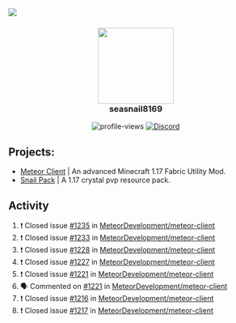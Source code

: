 ![](https://hit.yhype.me/github/profile?user_id=17166139)

<h3 align="center">
  <img src="https://i.ibb.co/wLWw4DD/798694-D8-9-F3-D-434-E-B7-B4-E60460-E50-B4-F.png" width="150"/><br>
  seasnail8169
</h3>

<div align="center">
  <img src="https://komarev.com/ghpvc/?username=seasnail8169" alt="profile-views"/>
  <a href="https://discord.gg/bBGQZvd"><img src="https://img.shields.io/discord/689197705683140636?logo=discord" alt="Discord"/></a>
</div>

## Projects:

- [Meteor Client](https://github.com/MeteorDevelopment) | An advanced Minecraft 1.17 Fabric Utility Mod.
- [Snail Pack](https://github.com/seasnail8169/snail-pack) | A 1.17 crystal pvp resource pack.

## Activity

<!--START_SECTION:activity-->
1. ❗️ Closed issue [#1235](https://github.com/MeteorDevelopment/meteor-client/issues/1235) in [MeteorDevelopment/meteor-client](https://github.com/MeteorDevelopment/meteor-client)
2. ❗️ Closed issue [#1233](https://github.com/MeteorDevelopment/meteor-client/issues/1233) in [MeteorDevelopment/meteor-client](https://github.com/MeteorDevelopment/meteor-client)
3. ❗️ Closed issue [#1228](https://github.com/MeteorDevelopment/meteor-client/issues/1228) in [MeteorDevelopment/meteor-client](https://github.com/MeteorDevelopment/meteor-client)
4. ❗️ Closed issue [#1227](https://github.com/MeteorDevelopment/meteor-client/issues/1227) in [MeteorDevelopment/meteor-client](https://github.com/MeteorDevelopment/meteor-client)
5. ❗️ Closed issue [#1221](https://github.com/MeteorDevelopment/meteor-client/issues/1221) in [MeteorDevelopment/meteor-client](https://github.com/MeteorDevelopment/meteor-client)
6. 🗣 Commented on [#1221](https://github.com/MeteorDevelopment/meteor-client/issues/1221) in [MeteorDevelopment/meteor-client](https://github.com/MeteorDevelopment/meteor-client)
7. ❗️ Closed issue [#1216](https://github.com/MeteorDevelopment/meteor-client/issues/1216) in [MeteorDevelopment/meteor-client](https://github.com/MeteorDevelopment/meteor-client)
8. ❗️ Closed issue [#1217](https://github.com/MeteorDevelopment/meteor-client/issues/1217) in [MeteorDevelopment/meteor-client](https://github.com/MeteorDevelopment/meteor-client)
<!--END_SECTION:activity-->
